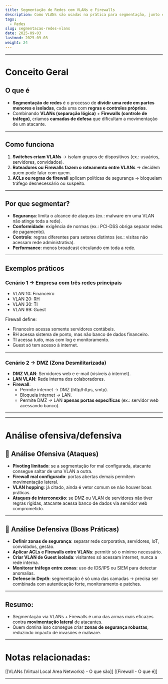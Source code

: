 ```yaml
---
title: Segmentação de Redes com VLANs e Firewalls
description: Como VLANs são usadas na prática para segmentação, junto com roteadores/firewalls.
tags:
  - Redes
slug: segmentacao-redes-vlans
date: 2025-09-03
lastmod: 2025-09-03
weight: 24
---
```

---
# Conceito Geral

## O que é

- **Segmentação de redes** é o processo de **dividir uma rede em partes menores e isoladas**, cada uma com **regras e controles próprios**.
- Combinando **VLANs (separação lógica)** + **Firewalls (controle de tráfego)**, criamos **camadas de defesa** que dificultam a movimentação de um atacante.

---
## Como funciona

1. **Switches criam VLANs** → isolam grupos de dispositivos (ex.: usuários, servidores, convidados).
2. **Roteadores ou Firewalls fazem o roteamento entre VLANs** → decidem quem pode falar com quem.
3. **ACLs ou regras de firewall** aplicam políticas de segurança → bloqueiam tráfego desnecessário ou suspeito.

---
## Por que segmentar?

- **Segurança**: limita o alcance de ataques (ex.: malware em uma VLAN não atinge toda a rede).
- **Conformidade**: exigência de normas (ex.: PCI-DSS obriga separar redes de pagamento).
- **Controle**: regras diferentes para setores distintos (ex.: visitas não acessam rede administrativa).
- **Performance**: menos broadcast circulando em toda a rede.

---
## Exemplos práticos

### Cenário 1 → Empresa com três redes principais

- VLAN 10: Financeiro
- VLAN 20: RH
- VLAN 30: TI
- VLAN 99: Guest

Firewall define:

- Financeiro acessa somente servidores contábeis.
- RH acessa sistema de ponto, mas não banco de dados financeiro.
- TI acessa tudo, mas com log e monitoramento.
- Guest só tem acesso à internet.

---
### Cenário 2 → DMZ (Zona Desmilitarizada)

- **DMZ VLAN**: Servidores web e e-mail (visíveis à internet).
- **LAN VLAN**: Rede interna dos colaboradores.
- **Firewall**:
    - Permite internet → DMZ (http/https, smtp).
    - Bloqueia internet → LAN.
    - Permite DMZ → LAN **apenas portas específicas** (ex.: servidor web acessando banco).

---
---
# Análise ofensiva/defensiva

## 🔸 Análise Ofensiva (Ataques)

- **Pivoting limitado**: se a segmentação for mal configurada, atacante consegue saltar de uma VLAN a outra.
- **Firewall mal configurado**: portas abertas demais permitem movimentação lateral.
- **VLAN hopping**: já citado, ainda é vetor comum se não houver boas práticas.
- **Ataques de interconexão**: se DMZ ou VLAN de servidores não tiver regras rígidas, atacante acessa banco de dados via servidor web comprometido.

---
## 🔹 Análise Defensiva (Boas Práticas)

- **Definir zonas de segurança**: separar rede corporativa, servidores, IoT, convidados, gestão.
- **Aplicar ACLs e Firewalls entre VLANs**: permitir só o mínimo necessário.
- **Criar VLAN de Guest isolada**: visitantes só acessam internet, nunca a rede interna.
- **Monitorar tráfego entre zonas**: uso de IDS/IPS ou SIEM para detectar anomalias.
- **Defense in Depth**: segmentação é só uma das camadas → precisa ser combinada com autenticação forte, monitoramento e patches.

---
## Resumo:

* Segmentação via VLANs + Firewalls é uma das armas mais eficazes contra **movimentação lateral** de atacantes. 
* Quem domina isso consegue criar **zonas de segurança robustas**, reduzindo impacto de invasões e malware.

---
# Notas relacionadas:

[[VLANs (Virtual Local Area Networks) - O que são]]
[[Firewall - O que é]]

---